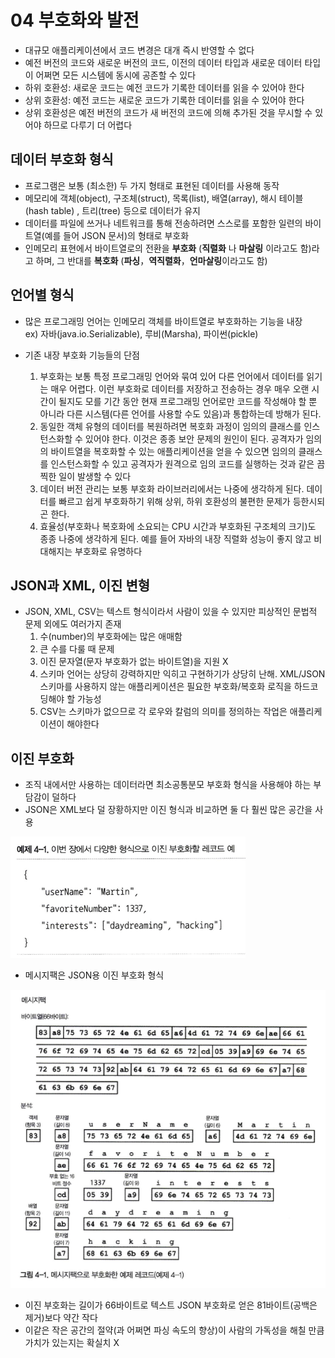 # 04 부호화와 발전
- 대규모 애플리케이션에서 코드 변경은 대개 즉시 반영할 수 없다
- 예전 버전의 코드와 새로운 버전의 코드, 이전의 데이터 타입과 새로운 데이터 타입이 어쩌면 모든 시스템에 동시에 공존할 수 있다
- 하위 호환성: 새로운 코드는 예전 코드가 기록한 데이터를 읽을 수 있어야 한다
- 상위 호환성: 예전 코드는 새로운 코드가 기록한 데이터를 읽을 수 있어야 한다
- 상위 호환성은 예전 버전의 코드가 새 버전의 코드에 의해 추가된 것을 무시할 수 있어야 하므로 다루기 더 어렵다

## 데이터 부호화 형식
- 프로그램은 보통 (최소한) 두 가지 형태로 표현된 데이터를 사용해 동작
- 메모리에 객체(object), 구조체(struct), 목록(list), 배열(array), 해시 테이블(hash table) , 트리(tree) 등으로 데이터가 유지
- 데이터를 파일에 쓰거나 네트워크를 통해 전송하려면 스스로를 포함한 일련의 바이트열(예를 들어 JSON 문서)의 형태로 부호화
- 인메모리 표현에서 바이트열로의 전환을 **부호화** (**직렬화** 나 **마살링** 이라고도 함)라고 하며, 그 반대를 **복호화** (**파싱**，**역직렬화**，**언마살링**이라고도 함)

## 언어별 형식
- 많은 프로그래밍 언어는 인메모리 객체를 바이트열로 부호화하는 기능을 내장   
ex) 자바(java.io.Serializable), 루비(Marsha), 파이썬(pickle)

- 기존 내장 부호화 기능들의 단점
  1. 부호화는 보통 특정 프로그래밍 언어와 묶여 있어 다른 언어에서 데이터를 읽기는 매우 어렵다. 이런 부호화로 데이터를 저장하고 전송하는 경우 매우 오랜 시간이 될지도 모를 기간 동안 현재 프로그래밍 언어로만 코드를 작성해야 할 뿐 아니라 다른 시스템(다른 언어를 사용할 수도 있음)과 통합하는데 방해가 된다.
  2. 동일한 객체 유형의 데이터를 복원하려면 복호화 과정이 임의의 클래스를 인스턴스화할 수 있어야 한다. 이것은 종종 보안 문제의 원인이 된다. 공격자가 임의의 바이트열을 복호화할 수 있는 애플리케이션을 얻을 수 있으면 임의의 클래스를 인스턴스화할 수 있고 공격자가 원격으로 임의 코드를 실행하는 것과 같은 끔찍한 일이 발생할 수 있다
  3. 데이터 버전 관리는 보통 부호화 라이브러리에서는 나중에 생각하게 된다. 데이터를 빠르고 쉽게 부호화하기 위해 상위, 하위 호환성의 불편한 문제가 등한시되곤 한다.
  4. 효율성(부호화나 복호화에 소요되는 CPU 시간과 부호화된 구조체의 크기)도 종종 나중에 생각하게 된다. 예를 들어 자바의 내장 직렬화 성능이 좋지 않고 비대해지는 부호화로 유명하다

## JSON과 XML, 이진 변형
- JSON, XML, CSV는 텍스트 형식이라서 사람이 있을 수 있지만 피상적인 문법적 문제 외에도 여러가지 존재
  1. 수(number)의 부호화에는 많은 애매함
  2. 큰 수를 다룰 때 문제
  3. 이진 문자열(문자 부호화가 없는 바이트열)을 지원 X
  4. 스키마 언어는 상당히 강력하지만 익히고 구현하기가 상당히 난해. XML/JSON 스키마를 사용하지 않는 애플리케이션은 필요한 부호화/복호화 로직을 하드코딩해야 할 가능성
  5. CSV는 스키마가 없으므로 각 로우와 칼럼의 의미를 정의하는 작업은 애플리케이션이 해야한다

## 이진 부호화
- 조직 내에서만 사용하는 데이터라면 최소공통분모 부호화 형식을 사용해야 하는 부담감이 덜하다
- JSON은 XML보다 덜 장황하지만 이진 형식과 비교하면 둘 다 훨씬 많은 공간을 사용

![img.png](img.png)

- 메시지팩은 JSON용 이진 부호화 형식

![img2.png](img2.png)

- 이진 부호화는 길이가 66바이트로 텍스트 JSON 부호화로 얻은 81바이트(공백은 제거)보다 약간 작다
- 이같은 작은 공간의 절약(과 어쩌면 파싱 속도의 향상)이 사람의 가독성을 해칠 만큼 가치가 있는지는 확실치 X
